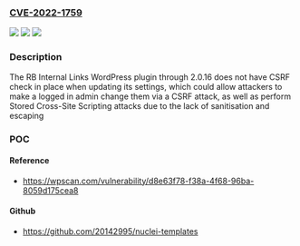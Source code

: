 ### [CVE-2022-1759](https://cve.mitre.org/cgi-bin/cvename.cgi?name=CVE-2022-1759)
![](https://img.shields.io/static/v1?label=Product&message=RB%20Internal%20Links&color=blue)
![](https://img.shields.io/static/v1?label=Version&message=2.0.16%3C%3D%202.0.16%20&color=brighgreen)
![](https://img.shields.io/static/v1?label=Vulnerability&message=CWE-352%20Cross-Site%20Request%20Forgery%20(CSRF)&color=brighgreen)

### Description

The RB Internal Links WordPress plugin through 2.0.16 does not have CSRF check in place when updating its settings, which could allow attackers to make a logged in admin change them via a CSRF attack, as well as perform Stored Cross-Site Scripting attacks due to the lack of sanitisation and escaping

### POC

#### Reference
- https://wpscan.com/vulnerability/d8e63f78-f38a-4f68-96ba-8059d175cea8

#### Github
- https://github.com/20142995/nuclei-templates

